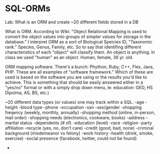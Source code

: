 # SQL-ORMs
Lab: What is an ORM and create ~20 different fields stored in a DB

What is ORM. According to Wiki: "Object Relational Mapping is used to convert the object values into groups of simpler values for storage in the database." I interpret ORM as a sort of Biological Speicies ID, "Taxonomic rank." Species, Genus, Family, etc. So to say that identifing different characteristics of each "object" will classify them. An object is anything. In class we used "human" as an object. Human, female, 36 yr. old. 

ORM mapping software. There's a bunch: Phython, Ruby, C++, Flex, Java, PHP. These are all examples of "software framework." Which of these are used is based on the software you are using or the results you'd like to achieve. This is something that should be easily answered either in a "yes/no" format or with a simply drop down menu, ie: education: GED, HS Dipolma, AS, BS, etc.)

~20 different data types (or values) one may track within a SQL.
-age
-height
-blood type
-phone
-occupation
-ssn
-sex/gender
-shopping freqency (weekly, monthly, annually)
-shopping method (online, in-person, mail order)
-shopping needs (electronics, cookware, books)
-address
-marital status
-dependents (# of)
-education (level)
-race
-religion
-party affiliation
-recycle (yes, no, don't care)
-credit (good, bad, none)
-criminal background (misdemeanor vs felony)
-work history
-health (drink, smoke, exercise)
-social presence (facebook, twitter, could not be found)

-
